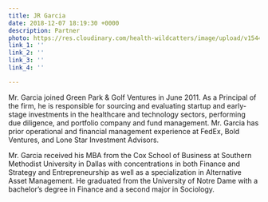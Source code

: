 ```yaml
---
title: JR Garcia
date: 2018-12-07 18:19:30 +0000
description: Partner
photo: https://res.cloudinary.com/health-wildcatters/image/upload/v1544206874/Garcia%20JR.jpg
link_1: ''
link_2: ''
link_3: ''
link_4: ''

---
```

Mr. Garcia joined Green Park & Golf Ventures in June 2011. As a Principal of the firm, he is responsible for sourcing and evaluating startup and early-stage investments in the healthcare and technology sectors, performing due diligence, and portfolio company and fund management. Mr. Garcia has prior operational and financial management experience at FedEx, Bold Ventures, and Lone Star Investment Advisors.

Mr. Garcia received his MBA from the Cox School of Business at Southern Methodist University in Dallas with concentrations in both Finance and Strategy and Entrepreneurship as well as a specialization in Alternative Asset Management. He graduated from the University of Notre Dame with a bachelor’s degree in Finance and a second major in Sociology.